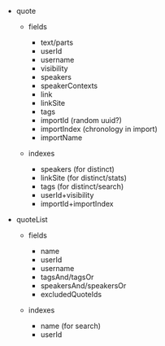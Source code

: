 - quote
	- fields
		- text/parts
		- userId
		- username
		- visibility
		- speakers
		- speakerContexts
		- link
		- linkSite
		- tags
		- importId (random uuid?)
		- importIndex (chronology in import)
		- importName
		
	- indexes
		- speakers (for distinct)
		- linkSite (for distinct/stats)
		- tags (for distinct/search)
		- userId+visibility
		- importId+importIndex

- quoteList
	- fields
		- name
		- userId
		- username
		- tagsAnd/tagsOr
		- speakersAnd/speakersOr
		- excludedQuoteIds
	
	- indexes
		- name (for search)
		- userId
